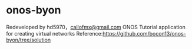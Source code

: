 onos-byon
=========
Redeveloped by hd5970，callofmx@gmail.com
ONOS Tutorial application for creating virtual networks
Reference:https://github.com/bocon13/onos-byon/tree/solution